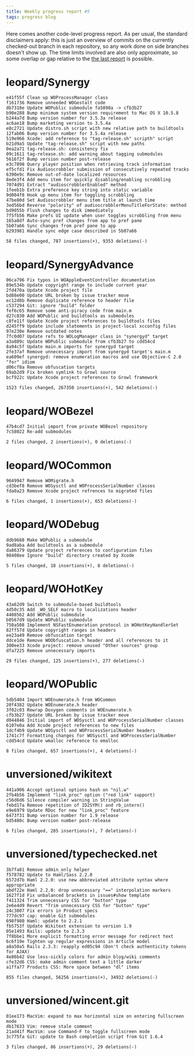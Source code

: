 ```yaml
---
title: Weekly progress report #5
tags: progress blog
---
```


Here comes another code-level progress report. As per usual, the standard disclaimers apply: this is just an overview of commits on the currently checked-out branch in each repository, so any work done on side branches doesn't show up. The time limits involved are also only approximate, so some overlap or gap relative to the [the last report](/blog/weekly-progress-report-4) is possible.

# leopard/Synergy

    e41f55f Clean up WOProcessManager class
    f161736 Remove unneeded WOGestalt code
    db7318e Update WOPublic submodule fa5898a -> cfb3b27
    b90e288 Bump minimum system version requirement to Mac OS X 10.5.8
    b244a7d Bump version number for 3.5.3a release
    ac6ae18 Bump marketing version to 3.5.4a
    e8c2721 Update distro.sh script with new relative path to buildtools
    12fab06 Bump version number for 3.5.4a release
    519e966 Xcode: add reference to "tag-release.sh" scripth" script
    b21d9a5 Update "tag-release.sh" script with new paths
    0ea2a71 tag-release.sh: consistency fix
    09c1611 tag-release.sh: add warning about tagging submodules
    5616f2f Bump version number post-release
    e3c7898 Query player position when retrieving track information
    ef5cfd1 Fix Audioscrobbler submission of consecutively repeated tracks
    6390e9c Remove out-of-date localized resources
    8ede3f4 Add menu item for quickly disabling/enabling scrobbling
    7074d91 Extract "audioscrobblerEnabled" method
    1feeb1b Extra preference key string into static variable
    9d004f8 Hook up menu item for toggling scrobbling
    47be80d Set Audioscrobbler menu item title at launch time
    3ed56bd Reverse "polarity" of audioscrobblerMenuTitleForState: method
    bd9055b Flush changes to disk immediately
    7f5fb56 Make prefs UI update when user toggles scrobbling from menu
    165a8df Auto-sync pref changes from app to pref pane
    5b07a66 Sync changes from pref pane to app
    b293981 Handle sync edge case described in 5b07a66

    58 files changed, 787 insertions(+), 9353 deletions(-)

# leopard/SynergyAdvance

    06ca796 Fix typos in WOAppleEventController documentation
    89e534b Update copyright range to include current year
    2fd470a Update Xcode project file
    bd88e00 Update URL broken by issue tracker move
    ec12d8b Remove duplicate reference to header file
    c537294 Git: ignore "build" folder
    fef6c65 Remove some anti-piracy code from main.m
    d27c830 Add WOPublic and buildtools as submodules
    c8fe11f Update Xcode project references to buildtools files
    d245ff9 Update include statements in project-local xcconfig files
    97e230e Remove outdated notes
    7fc0d07 Update refs to WOLogManager class in "synergyd" target
    a3a889c Update WOPublic submodule from cfb3b27 to cdd54cd
    8a94c5f Update main.m imports for synergyd target
    2fe37af Remove unnecessary import from synergyd target's main.m
    ea609ef synergyd: remove enumeration macros and use Objective-C 2.0 "for" idiom
    d06cf8a Remove obfuscation targets
    69ab2d9 Fix broken symlink to Growl source
    bcf922c Update Xcode project references to Growl framework

    1523 files changed, 267350 insertions(+), 542 deletions(-)

# leopard/WOBezel

    47b4cd7 Initial import from private WOBezel repository
    7c58022 Re-add submodules

    2 files changed, 2 insertions(+), 0 deletions(-)

# leopard/WOCommon

    9649947 Remove WOMigrate.h
    cd3bef8 Remove WOSysctl and WOProcessSerialNumber classes
    fda0a23 Remove Xcode project refrences to migrated files

    6 files changed, 1 insertions(+), 653 deletions(-)

# leopard/WODebug

    ddb9688 Make WOPublic a submodule
    9ad8aba Add buildtools as a submodule
    da86379 Update project references to configuration files
    98408ee Ignore "build" directory created by Xcode

    5 files changed, 18 insertions(+), 8 deletions(-)

# leopard/WOHotKey

    43a62d9 Switch to submodule-based buildtools
    4d50c35 Add _WO_SELF macro to localizations header
    4408562 Add WOPublic submodule
    b0567d9 Update WOPublic submodule
    750a508 Implement NSFastEnumeration protocol in WOHotKeyHandlerSet
    82ff57d Update copyright ranges in headers
    ee23a49 Remove obfuscation target
    ddce1de Remove WOObfuscation.h header and all references to it
    300ee33 Xcode project: remove unused "Other sources" group
    dfa7225 Remove unnecessary imports

    29 files changed, 125 insertions(+), 277 deletions(-)

# leopard/WOPublic

    5db5404 Import WOEnumerate.h from WOCommon
    20f4382 Update WOEnumerate.h header
    3f02c03 Rewrap Doxygen comments in WOEnumerate.h
    cfb3b27 Update URL broken by issue tracker move
    d044846 Initial import of WOSysctl and WOProcessSerialNumber classes
    6107e0a Add Xcode project references to new files
    1dcf4b9 Update WOSysctl and WOProcessSerialNumber headers
    1741c7f Formatting changes for WOSysctl and WOProcessSerialNumber
    cdd54cd Update wmalloc reference to emalloc

    8 files changed, 657 insertions(+), 4 deletions(-)

# unversioned/wikitext

    441a906 Accept optional options hash on "nil.w"
    2fb4b56 Implement "link_proc" option ("red link" support)
    c56d6d6 Silence compiler warning in StringValue
    febd17a Remove repetition of ID2SYM() and rb_intern()
    e9e6979 Update RDoc for new "link_proc" feature
    6473f31 Bump version number for 1.9 release
    bd5480c Bump version number post-release

    6 files changed, 285 insertions(+), 7 deletions(-)

# unversioned/typechecked.net

    3b7fa81 Remove admin_only helper
    f578782 Update to Haml/Sass 2.2.0
    6572d7b Haml 2.2.0: use new abbreviated attribute syntax where appropriate
    abdf22e Haml 2.2.0: drop unnecessary "==" interpolation markers
    1627f1d Fix unbalanced brackets in issues#show template
    f411324 Trim unnecessary CSS for "button" type
    2e6e4d9 Revert "Trim unnecessary CSS for "button" type"
    24c3807 Fix errors in Product specs
    777dc97 cap: enable Git submodules
    698f980 Haml: update to 2.2.1
    fb5753f Update Wikitext extension to version 1.9
    05e1493 Rails: update to 2.3.3
    7f8bbe1 More explicit formatting error message for redirect text
    6c6f19e Tighten up regular expressions in Article model
    a8a50a5 Rails 2.3.3: reapply ed05c94 (Don't check authenticity tokens for AJAX)
    4e86b42 Use less-sickly colors for admin blog/wiki comments
    cfe32d6 CSS: make admin comment text a little darker
    a1ffa77 Products CSS: More space between "dl" items

    855 files changed, 56256 insertions(+), 34932 deletions(-)

# unversioned/wincent.git

    01ee173 MacVim: expand to max horizontal size on entering fullscreen mode
    db17633 Vim: remove stale comment
    21ad41f MacVim: use Command-F to toggle fullscreen mode
    3c775fa Git: update to Bash completion script from Git 1.6.4

    3 files changed, 86 insertions(+), 29 deletions(-)
